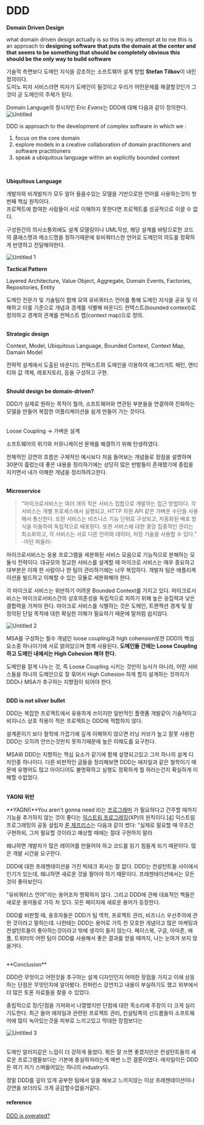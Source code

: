 # DDD

**Domain Driven Design**

what domain driven design actually is so this is my attempt at to me this is an approach to **designing software that puts the domain at the center and that seems to be something that
should be completely obvious this should be the only way to build software** 

기술적 측면보다 도메인 지식을 강조하는 소프트웨어 설계 방법 ****Stefan Tilkov****이 내린 정의이다.   
도미노 피자 서비스라면 피자가 도메인이 될것이고 우리가 어떤문제를 해결할것인가 그것이 곧  도메인의 주체가 된다.

Domain Languge의 창시자인 *Eric Evans*는 DDD에 대해 다음과 같이 정의한다.  ![Untitled](https://user-images.githubusercontent.com/72185011/202837255-3923b14a-46ef-44a9-b8a7-1e1169da0286.png)
 
DDD is approach to the development of complex software in which we : 

1. focus on the core domain
2. explore models in a creative collaboration of domain practitioners and software practitioners
3. speak a ubiquitous language within an explicitly bounded context
<br>

**Ubiquitous Language**

개발자와 비개발자가 모두 알아 들을수있는 모델을 기반으로한 언어를 사용하는것이 첫번째 핵심 원칙이다.   
프로젝트에 참여한 사람들이 서로 이해하지 못한다면 프로젝트를 성공적으로 이끌 수 없다.

구성원간의 의사소통외에도 설계 모델링이나 UML작성, 해당 설계를 바탕으로한 코드의 클래스명과 메소드명을 정하기때문에 유비쿼터스한 언어로 도메인의 의도를 정확하게 반영하고 전달해야한다.

![Untitled 1](https://user-images.githubusercontent.com/72185011/202837260-b7798379-6d2c-4748-9dd0-4e8d3b6716af.png)

**Tactical Pattern**

Layered Architecture, Value Object, Aggregate, Domain Events, Factories, Repositories, Entity

도메인 전문가 및 기술팀이 함께 모여 유비쿼터스 언어를 통해 도메인 지식을 공유 및 이해하고 이를 기준으로 개념과 경계를 식별해 바운디드 컨텍스트(bounded context)로 정의하고 경계의 관계를 컨텍스트 맵(context map)으로 정의.  
<br>
  
**Strategic design**

Context, Model, Ubiquitous Language, Bounded Context, Context Map, Damain Model

전략적 설계에서 도출된 바운디드 컨텍스트와 도메인을 이용하여 애그리거트 패턴, 엔티티와 값 객체, 레포지토리, 등을 구성하고 구현.  
<br>

**Should design be domain-driven?**

DDD가 실제로 원하는 목적이 뭘까, 소프트웨어와 연관된 부분들을 연결하여 진화하는 모델을 만들어 복잡한 어플리케이션을 쉽게 만들어 가는 것이다.   
<br>

Loose Coupling  → 가벼운 설계

소프트웨어의 위기와 커뮤니케이션 문제를 해결하기 위해 탄생하였다.

전체적인 강연의 흐름은 구체적인 예시보다 처음 들어보는 개념들로 장점을 설명하며 30분이 흘렀는데 좋은 내용을 정리하기에는 상당히 많은 반발들이 존재했기에 중립을 지키면서 내가 이해한 개념을 정리하려고한다.  
<br>

**Microservice**

> "마이크로서비스는 여러 개의 작은 서비스 집합으로 개발하는 접근 방법이다. 각 서비스는 개별 프로세스에서 실행되고, HTTP 자원 API 같은 가벼운 수단을 사용해서 통신한다. 또한 서비스는 비즈니스 기능 단위로 구성되고, 자동화된 배포 방식을 이용하여 독립적으로 배포된다. 또한 서비스에 대한 중앙 집중적인 관리는 최소화하고, 각 서비스는 서로 다른 언어와 데이터, 저장 기술을 사용할 수 있다.”
-마틴 파울러-
> 

마이크로서비스는 응용 프로그램을 세분화된 서비스 모음으로 기능적으로 분해하는 모듈식 전략이다. 대규모의 정교한 서비스를 설계할 때 마이크로 서비스는 매우 중요하고 대부분은 이제 한 사람이나 한 팀이 관리하기에는 너무 복잡하다. 개발자 팀은 애플리케이션을 빌드하고 이해할 수 있는 모듈로 세분화해야 한다.

각 마이크로 서비스는 위반하기 어려운 Bounded Context를 가지고 있다. 마이크로서비스는 마이크로서비스간의 상호의존성을 독립적으로 피하기 위해 높은 응집력과 낮은 결합력을 가져야 한다. 마이크로 서비스를 식별하는 것은 도메인, 트랜잭션 경계 및 잘 정의된 단일 목적에 대한 확실한 이해가 필요하기 때문에 말처럼 쉽지않다.


![Untitled 2](https://user-images.githubusercontent.com/72185011/202837263-288946ef-f110-4d02-a33c-90854ba11203.png)

MSA를 구성하는 필수 개념인 loose coupling과 high cohension또한 DDD의 핵심 요소중 하나이기에 서로 얽혀있으며 함께 사용된다.  **도메인들 간에는 Loose Coupling하고 도메인 내에서는 High Cohesion 해야 한다.**

도메인을 잘게 나누는 것, 즉 Loose Coupling 시키는 것만이 능사가 아니라, 어떤 서비스들을 하나의 도메인으로 잘 묶어서 High Cohesion 하게 할지 설계하는 것까지가 DDD나 MSA가 추구하는 지향점이 되어야 한다.  
<br>

**DDD is not silver bullet**

DDD는 복잡한 프로젝트에서 유용하게 쓰이지만 일반적인 플랫폼 개발같이 기술적이고 비지니스 상호 작용이 적은 프로젝트는 DDD에 적합하지 않다.

설계론이기 보다 철학에 가깝기에 깊게 이해하지 않으면 러닝 커브가 높고 잘못 사용한 DDD는 오히려 안쓰는것만치 못하기때문에 높은 이해도를 요구한다.

MSA와  DDD는 지향하는 핵심 요소가 같기에 함께 설명되고있고 그저 하나의 설계 디자인중 하나이다. 다른 비판적인 글들을 정리해보면 DDD는 애자일과 같은 철학이기 때문에 유행어도 많고 아이디어도 불명확하고 실행도 정확하게 뭘 하라는건지 확실하게 이해할 수없었다.  
<br>

**YAGNI 위반**

**YAGNI(**You aren't gonna need it)는 [프로그래머](https://ko.wikipedia.org/wiki/%ED%94%84%EB%A1%9C%EA%B7%B8%EB%9E%98%EB%A8%B8)
가 필요하다고 간주할 때까지 기능을 추가하지 않는 것이 좋다는 [익스트림 프로그래밍](https://ko.wikipedia.org/wiki/%EC%9D%B5%EC%8A%A4%ED%8A%B8%EB%A6%BC_%ED%94%84%EB%A1%9C%EA%B7%B8%EB%9E%98%EB%B0%8D)(XP)의 원칙이다.[[4]](https://ko.wikipedia.org/wiki/YAGNI#cite_note-XPA-4) 익스트림 프로그래밍의 공동 설립자 [론 제프리스](https://ko.wikipedia.org/w/index.php?title=%EB%A1%A0_%EC%A0%9C%ED%94%84%EB%A6%AC%EC%8A%A4&action=edit&redlink=1)는 다음과 같이 썼다: "실제로 필요할 때 무조건 구현하되, 그저 필요할 것이라고 예상할 때에는 절대 구현하지 말라

왜냐하면 개발자가 많은 레이어를 만들어야 하고 코드를 읽기 힘들게 되기 때문이다. 많은 개발 시간을 요구한다.

DDD에 대한 프레젠테이션을 가진 빅테크 회사는 잘 없다. DDD는 컨설턴트들 사이에서 인기가 있는데, 왜냐하면 새로운 것을 팔아야 하기 때문이다.  프레젠테이션에서는 모든 것이 좋아보인다.

"유비쿼터스 언어"라는 용어조차 명확하지 않다.  그리고 DDD에 관해 대표적인 책들은 새로운 용어들로 가득 차 있다. 모든 페이지에 새로운 용어가 등장한다.

DDD를 비판할 때, 옹호자들은 DDD가 팀 역학, 프로젝트 관리, 비즈니스 우선주의에 관한 것이라고 말하는데. 나한테는 DDD는 용어로 가득 찬 모호한 개념이고  많은 마케팅과 컨설턴트들이 좋아하는것이라고 밖에 생각이 들지 않는다. 페이스북, 구글, 아마존, 애플, 트위터의 어떤 팀이 DDD를 사용해서 좋은 결과를 얻을 때까지, 나는 눈여겨 보지 않을거다.  

<br>
**Conclusion**

DDD란 무엇이고 어떤것을 추구하는 설계 디자인인지 어떠한 장점을 가지고 이에 상응하는 단점은 무엇인지에 알아봤다. 컨퍼런스 강연치고 내용이 부실하기도 했고 외부에서 더 많은 토론 자료들을 찾을 수 있었다. 

중립적으로 장/단점을 가져와서 나열했지만 단점에 대한 목소리에 주장이 더 크게 실리기도한다. 최근 들어 애자일과 관련된 프로젝트 관리, 컨설팅쪽의 신드롬들이 소프트웨어에 많이 녹아있는것을 피부로 느끼고있고 막대한 장점보다는 

![Untitled 3](https://user-images.githubusercontent.com/72185011/202837268-6b12c776-8d18-4a0b-9171-afb3a4991825.png)  

<br>
도메인 알러지같은 느낌이 더 강하게 들었다. 뭐든 잘 쓰면 좋겠지만은 컨설턴트들의 새로운 프로그램들보다는 기본에 충실하자라는게 매번 느낀 결론이였다. 애자일이든 DDD든 여기 저기 스며들어있는 하나의 industry다. 

정말 DDD를 깊이 있게 공부한 팀에서 일을 해보고 느끼지않는 이상 프레젠테이션이나 강연을 보더라도 크게 공감할수없을거같다. 

#### reference
[DDD is overated?](https://www.youtube.com/results?search_query=DDD+is+overated)
